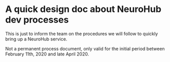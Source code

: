 
# A quick design doc about NeuroHub dev processes

This is just to inform the team on the procedures
we will follow to quickly bring up a NeuroHub service.

Not a permanent process document, only valid for the
initial period between February 11th, 2020 and late
April 2020.

